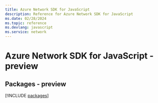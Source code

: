 ```yaml
---
title: Azure Network SDK for JavaScript
description: Reference for Azure Network SDK for JavaScript
ms.date: 02/28/2024
ms.topic: reference
ms.devlang: javascript
ms.service: network
---
```

# Azure Network SDK for JavaScript - preview
## Packages - preview
[!INCLUDE [packages](network-index.md)]